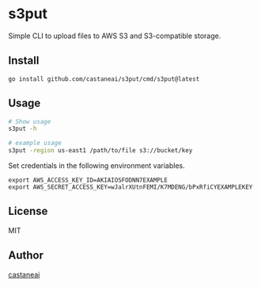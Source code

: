 # s3put

Simple CLI to upload files to AWS S3 and S3-compatible storage.

## Install


```
go install github.com/castaneai/s3put/cmd/s3put@latest
```

## Usage

```sh
# Show usage
s3put -h

# example usage
s3put -region us-east1 /path/to/file s3://bucket/key
```


Set credentials in the following environment variables.

```
export AWS_ACCESS_KEY_ID=AKIAIOSFODNN7EXAMPLE
export AWS_SECRET_ACCESS_KEY=wJalrXUtnFEMI/K7MDENG/bPxRfiCYEXAMPLEKEY
```

## License

MIT

## Author

[castaneai](https://github.com/castaneai)
